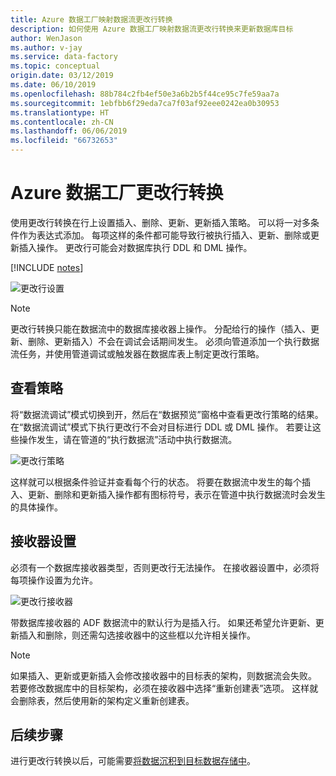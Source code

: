 ```yaml
---
title: Azure 数据工厂映射数据流更改行转换
description: 如何使用 Azure 数据工厂映射数据流更改行转换来更新数据库目标
author: WenJason
ms.author: v-jay
ms.service: data-factory
ms.topic: conceptual
origin.date: 03/12/2019
ms.date: 06/10/2019
ms.openlocfilehash: 88b784c2fb4ef50e3a6b2b5f44ce95c7fe59aa7a
ms.sourcegitcommit: 1ebfbb6f29eda7ca7f03af92eee0242ea0b30953
ms.translationtype: HT
ms.contentlocale: zh-CN
ms.lasthandoff: 06/06/2019
ms.locfileid: "66732653"
---
```

# <a name="azure-data-factory-alter-row-transformation"></a>Azure 数据工厂更改行转换

使用更改行转换在行上设置插入、删除、更新、更新插入策略。 可以将一对多条件作为表达式添加。 每项这样的条件都可能导致行被执行插入、更新、删除或更新插入操作。 更改行可能会对数据库执行 DDL 和 DML 操作。

[!INCLUDE [notes](../../includes/data-factory-data-flow-preview.md)]

![更改行设置](media/data-flow/alter-row1.png "更改行设置")

> [!NOTE]
> 更改行转换只能在数据流中的数据库接收器上操作。 分配给行的操作（插入、更新、删除、更新插入）不会在调试会话期间发生。 必须向管道添加一个执行数据流任务，并使用管道调试或触发器在数据库表上制定更改行策略。

## <a name="view-policies"></a>查看策略

将“数据流调试”模式切换到开，然后在“数据预览”窗格中查看更改行策略的结果。 在“数据流调试”模式下执行更改行不会对目标进行 DDL 或 DML 操作。 若要让这些操作发生，请在管道的“执行数据流”活动中执行数据流。

![更改行策略](media/data-flow/alter-row3.png "更改行策略")

这样就可以根据条件验证并查看每个行的状态。 将要在数据流中发生的每个插入、更新、删除和更新插入操作都有图标符号，表示在管道中执行数据流时会发生的具体操作。

## <a name="sink-settings"></a>接收器设置

必须有一个数据库接收器类型，否则更改行无法操作。 在接收器设置中，必须将每项操作设置为允许。

![更改行接收器](media/data-flow/alter-row2.png "更改行接收器")

带数据库接收器的 ADF 数据流中的默认行为是插入行。 如果还希望允许更新、更新插入和删除，则还需勾选接收器中的这些框以允许相关操作。

> [!NOTE]
> 如果插入、更新或更新插入会修改接收器中的目标表的架构，则数据流会失败。 若要修改数据库中的目标架构，必须在接收器中选择“重新创建表”选项。 这样就会删除表，然后使用新的架构定义重新创建表。

## <a name="next-steps"></a>后续步骤

进行更改行转换以后，可能需要[将数据沉积到目标数据存储中](data-flow-sink.md)。
